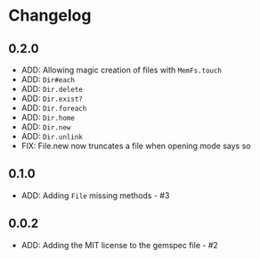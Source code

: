 # Changelog

## 0.2.0

* ADD: Allowing magic creation of files with `MemFs.touch`
* ADD: `Dir#each`
* ADD: `Dir.delete`
* ADD: `Dir.exist?`
* ADD: `Dir.foreach`
* ADD: `Dir.home`
* ADD: `Dir.new`
* ADD: `Dir.unlink`
* FIX: File.new now truncates a file when opening mode says so

## 0.1.0

* ADD: Adding `File` missing methods - #3

## 0.0.2

* ADD: Adding the MIT license to the gemspec file - #2
